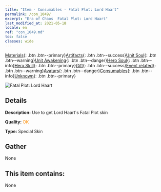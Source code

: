 ```yaml
---
title: "Item - Consumables - Fatal Plot: Lord Haart"
permalink: /con_1049/
excerpt: "Era of Chaos  Fatal Plot: Lord Haart"
last_modified_at: 2021-05-18
locale: en
ref: "con_1049.md"
toc: false
classes: wide
---
```

 [Materials](/Items/){: .btn .btn--primary}[Artifacts](/Items/Artifacts/){: .btn .btn--success}[Unit Soul](/Items/UnitSoul/){: .btn .btn--warning}[Unit Awakening](/Items/UnitAwakening/){: .btn .btn--danger}[Hero Soul](/Items/HeroSoul/){: .btn .btn--info}[Hero Skill](/Items/HeroSkill/){: .btn .btn--primary}[Gift](/Items/Gift/){: .btn .btn--success}[Event related](/Items/Events/){: .btn .btn--warning}[Avatars](/Items/Avatars/){: .btn .btn--danger}[Consumables](/Items/Consumables/){: .btn .btn--info}[Unknown](/Items/Unknown/){: .btn .btn--primary}

 ![Fatal Plot: Lord Haart](/images/h/h_LordHaart3.jpg)

## Details
 **Description:** Use to get Lord Haart's Fatal Plot skin

 **Quality:** <span style="color: #FF8C00">OK</span>

 **Type:** Special Skin

## Gather

  None

## This item contains:

  None

